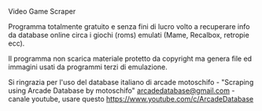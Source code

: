 Video Game Scraper

Programma totalmente gratuito e senza fini di lucro volto a recuperare info da database online circa i giochi (roms) emulati (Mame, Recalbox, retropie ecc).

Il programma non scarica materiale protetto da copyright ma genera file ed immagini usati da programmi terzi di emulazione.

Si ringrazia per l'uso del database italiano di arcade motoschifo - "Scraping using Arcade Database by motoschifo" arcadedatabase@gmail.com - canale youtube, usare questo https://www.youtube.com/c/ArcadeDatabase
